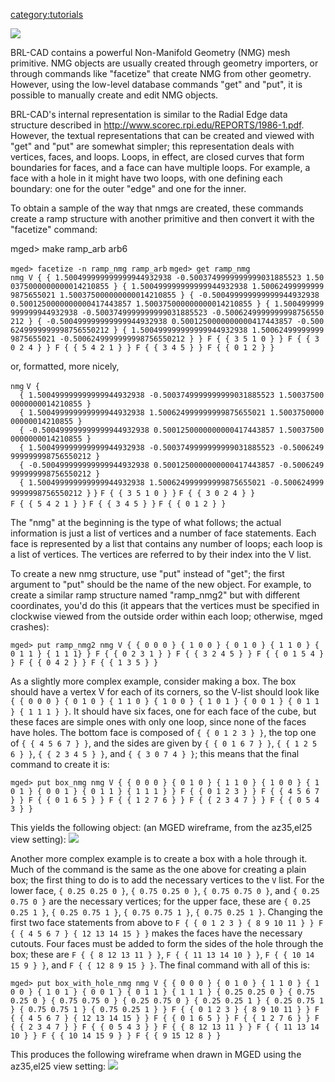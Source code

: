 [category:tutorials](category:tutorials.md)

![](/wiki/doc/img/nmg-wiki-tutorial-screenshot.png)

BRL-CAD contains a powerful Non-Manifold Geometry (NMG) mesh primitive.
NMG objects are usually created through geometry importers, or through
commands like "facetize" that create NMG from other geometry. However,
using the low-level database commands "get" and "put", it is possible to
manually create and edit NMG objects.

BRL-CAD's internal representation is similar to the Radial Edge data
structure described in <http://www.scorec.rpi.edu/REPORTS/1986-1.pdf>.
However, the textual representations that can be created and viewed with
"get" and "put" are somewhat simpler; this representation deals with
vertices, faces, and loops. Loops, in effect, are closed curves that
form boundaries for faces, and a face can have multiple loops. For
example, a face with a hole in it might have two loops, with one
defining each boundary: one for the outer "edge" and one for the inner.

To obtain a sample of the way that nmgs are created, these commands
create a ramp structure with another primitive and then convert it with
the "facetize" command:


mged&gt; make ramp_arb arb6

`mged> facetize -n ramp_nmg ramp_arb`
`mged> get ramp_nmg`
`nmg V { { 1.500499999999999944932938 -0.5003749999999999031885523 1.500375000000000014210855 } { 1.500499999999999944932938 1.500624999999999875655021 1.500375000000000014210855 } { -0.500499999999999944932938 0.5001250000000000417443857 1.500375000000000014210855 } { 1.500499999999999944932938 -0.5003749999999999031885523 -0.5006249999999998756550212 } { -0.500499999999999944932938 0.5001250000000000417443857 -0.5006249999999998756550212 } { 1.500499999999999944932938 1.500624999999999875655021 -0.5006249999999998756550212 } } F { { 3 5 1 0 } } F { { 3 0 2 4 } } F { { 5 4 2 1 } } F { { 3 4 5 } } F { { 0 1 2 } }`

or, formatted, more nicely,

`nmg`
`V {`
`  { 1.500499999999999944932938 -0.5003749999999999031885523 1.500375000000000014210855 }`
`  { 1.500499999999999944932938 1.500624999999999875655021 1.500375000000000014210855 }`
`  { -0.500499999999999944932938 0.5001250000000000417443857 1.500375000000000014210855 }`
`  { 1.500499999999999944932938 -0.5003749999999999031885523 -0.5006249999999998756550212 }`
`  { -0.500499999999999944932938 0.5001250000000000417443857 -0.5006249999999998756550212 }`
`  { 1.500499999999999944932938 1.500624999999999875655021 -0.5006249999999998756550212 }`
`}`
`F { { 3 5 1 0 } }`
`F { { 3 0 2 4 } }`
`F { { 5 4 2 1 } }`
`F { { 3 4 5 } }`
`F { { 0 1 2 } }`

The "nmg" at the beginning is the type of what follows; the actual
information is just a list of vertices and a number of face statements.
Each face is represented by a list that contains any number of loops;
each loop is a list of vertices. The vertices are referred to by their
index into the V list.

To create a new nmg structure, use "put" instead of "get"; the first
argument to "put" should be the name of the new object. For example, to
create a similar ramp structure named "ramp_nmg2" but with different
coordinates, you'd do this (it appears that the vertices must be
specified in clockwise viewed from the outside order within each loop;
otherwise, mged crashes):

`mged> put ramp_nmg2 nmg V { { 0 0 0 } { 1 0 0 } { 0 1 0 } { 1 1 0 } { 0 1 1 } { 1 1 1} } F { { 0 2 3 1 } } F { { 3 2 4 5 } } F { { 0 1 5 4 } } F { { 0 4 2 } } F { { 1 3 5 } }`

As a slightly more complex example, consider making a box. The box
should have a vertex V for each of its corners, so the V-list should
look like
`{ { 0 0 0 } { 0 1 0 } { 1 1 0 } { 1 0 0 } { 1 0 1 } { 0 0 1 } { 0 1 1 } { 1 1 1 } }`.
It should have six faces, one for each face of the cube, but these faces
are simple ones with only one loop, since none of the faces have holes.
The bottom face is composed of `{ { 0 1 2 3 } }`, the top one of
`{ { 4 5 6 7 } }`, and the sides are given by `{ { 0 1 6 7 } }`,
`{ { 1 2 5 6 } }`, `{ { 2 3 4 5 } }`, and `{ { 3 0 7 4 } }`; this means
that the final command to create it is:

`mged> put box_nmg nmg V { { 0 0 0 } { 0 1 0 } { 1 1 0 } { 1 0 0 } { 1 0 1 } { 0 0 1 } { 0 1 1 } { 1 1 1 } } F { { 0 1 2 3 } } F { { 4 5 6 7 } } F { { 0 1 6 5 } } F { { 1 2 7 6 } } F { { 2 3 4 7 } } F { { 0 5 4 3 } }`

This yields the following object: (an MGED wireframe, from the az35,el25
view setting):
![](/wiki/doc/img/nmg-wiki-tutorial-box-mged-screenshot.png)

Another more complex example is to create a box with a hole through it.
Much of the command is the same as the one above for creating a plain
box; the first thing to do is to add the necessary vertices to the `V`
list. For the lower face, `{ 0.25 0.25 0 }`, `{ 0.75 0.25 0 }`,
`{ 0.75 0.75 0 }`, and `{ 0.25 0.75 0 }` are the necessary vertices; for
the upper face, these are `{ 0.25 0.25 1 }`, `{ 0.25 0.75 1 }`,
`{ 0.75 0.75 1 }`, `{ 0.75 0.25 1 }`. Changing the first two face
statements from above to
`F { { 0 1 2 3 } { 8 9 10 11 } } F { { 4 5 6 7 } { 12 13 14 15 } }`
makes the faces have the necessary cutouts. Four faces must be added to
form the sides of the hole through the box; these are
`F { { 8 12 13 11 } }`, `F { { 11 13 14 10 } }`, `F { { 10 14 15 9 } }`,
and `F { { 12 8 9 15 } }`. The final command with all of this is:

`mged> put box_with_hole_nmg nmg V { { 0 0 0 } { 0 1 0 } { 1 1 0 } { 1 0 0 } { 1 0 1 } { 0 0 1 } { 0 1 1 } { 1 1 1 } { 0.25 0.25 0 } { 0.75 0.25 0 } { 0.75 0.75 0 } { 0.25 0.75 0 } { 0.25 0.25 1 } { 0.25 0.75 1 } { 0.75 0.75 1 } { 0.75 0.25 1 } } F { { 0 1 2 3 } { 8 9 10 11 } } F { { 4 5 6 7 } { 12 13 14 15 } } F { { 0 1 6 5 } } F { { 1 2 7 6 } } F { { 2 3 4 7 } } F { { 0 5 4 3 } } F { { 8 12 13 11 } } F { { 11 13 14 10 } } F { { 10 14 15 9 } } F { { 9 15 12 8 } }`

This produces the following wireframe when drawn in MGED using the
az35,el25 view setting:
![](/wiki/doc/img/nmg-wiki-tutorial-box-with-hole-mged-screenshot.png)
